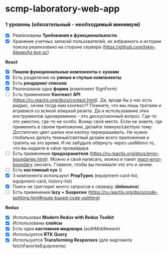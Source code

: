 # scmp-laboratory-web-app

### **1 уровень (обязательный - необходимый минимум)**

- [X]  Реализованы **Требования к функциональности.**
- [X]  Хранение учетных записей пользователей, их избранного и истории поиска реализовано на стороне сервера (https://github.com/Ivkin-Alexey/tg-bot-sc)

**React**

- [x]  **Пишем функциональные компоненты c хуками**
- [x]  Есть разделение на **умные и глупые компоненты**
- [x]  Есть **рендеринг списков**
- [x]  Реализована одна **форма** (компонент SignForm)
- [ ]  Есть применение **Контекст API** (https://ru.reactjs.org/docs/context.html). Да, вроде бы у нас есть ридакс, зачем тогда нам контекст? Помните, что мы лишь трогаем и играемся со всякой апишкой реакта. Да и использование этих инструментов одновременно - это дискуссионный вопрос. Где-то это уместно, где-то не особо. Всему своё место. Если не знаете, где применить в своем приложении, делайте *темную/светлую тему*. Достаточно цвет шапки или кнопку перекрашивать. Не нужно глобально делать темный/светлый дизайн всего приложения и тратить на это время. И не забудьте обернуть через useMemo то, что вы кидаете в value провайдера.
- [ ]  Есть применение **предохранителя** (https://ru.reactjs.org/docs/error-boundaries.html). Можно и свой написать, можно и пакет [react-error-boundary](https://www.npmjs.com/package/react-error-boundary) заюзать. Главное, чтобы вы понимали что это и зачем.
- [ ]  Есть **кастомный хук** ()
- [x]  3 компонента используют **PropTypes** (equipment-card-list, equipment-card, history-list)
- [x]  Поиск не триггерит много запросов к серверу (**debounce**)
- [ ]  Есть применение **lazy + Suspense** (https://ru.reactjs.org/docs/code-splitting.html#route-based-code-splitting)

**Redux**

- [x]  Использован **Modern Redux with Redux Toolkit**
- [x]  Использованы **слайсы**
- [x]  Есть одна **кастомная мидлвара** (authMiddleware)
- [x]  Используется **RTK Query**
- [x]  Используется **Transforming Responses** (для эндпоинта fetchFavoriteEquipments)
